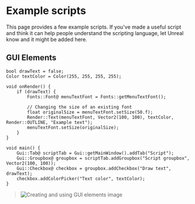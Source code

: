 # Example scripts
This page provides a few example scripts. If you've made a useful script and think it can help people understand the scripting language, let Unreal know and it might be added here.

## GUI Elements
```clike
bool drawText = false;
Color textColor = Color(255, 255, 255, 255);

void onRender() {
    if (drawText) {
        Fonts::Font@ menuTextFont = Fonts::getMenuTextFont();

        // Changing the size of an existing font
        float originalSize = menuTextFont.setSize(50.f);
        Render::Text(menuTextFont, Vector2(100, 100), textColor, Render::OUTLINE, "Example text");
        menuTextFont.setSize(originalSize);
    }
}

void main() {
    Gui::Tab@ scriptTab = Gui::getMainWindow().addTab("Script");
    Gui::Groupbox@ groupbox = scriptTab.addGroupbox("Script groupbox", Vector2(100, 100));
    Gui::Checkbox@ checkbox = groupbox.addCheckbox("Draw text", drawText);
    checkbox.addColorPicker("Text color", textColor);
}
```
> ![Creating and using GUI elements image](https://i.imgur.com/em6xkYT.png)